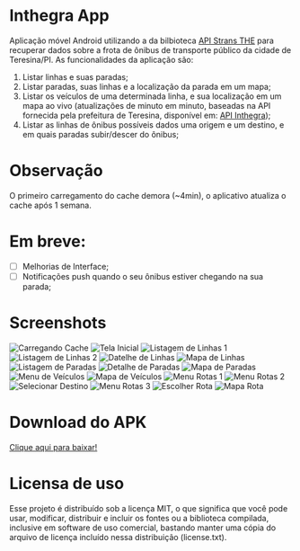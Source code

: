 # Inthegra App
Aplicação móvel Android utilizando a  da bilbioteca [API Strans THE](https://github.com/tOOlmaker-equalsp/apiStransTHE) para recuperar dados sobre a frota de ônibus de transporte público da cidade de Teresina/PI. As funcionalidades da aplicação são:

1. Listar linhas e suas paradas;
2. Listar paradas, suas linhas e a localização da parada em um mapa;
3. Listar os veículos de uma determinada linha, e sua localização em um mapa ao vivo (atualizações de minuto em minuto, baseadas na API fornecida pela prefeitura de Teresina, disponível em: [API Inthegra](https://inthegra.strans.teresina.pi.gov.br));
4. Listar as linhas de ônibus possíveis dados uma origem e um destino, e em quais paradas subir/descer do ônibus;

# Observação
O primeiro carregamento do cache demora (~4min), o aplicativo atualiza o cache após 1 semana.

# Em breve:
- [ ] Melhorias de Interface;
- [ ] Notificações push quando o seu ônibus estiver chegando na sua parada;

# Screenshots
 ![Carregando Cache](https://raw.githubusercontent.com/hcordeiro/ExemploInthegraAPI/master/screenshots/01Loading.png)
 ![Tela Inicial](https://raw.githubusercontent.com/hcordeiro/ExemploInthegraAPI/master/screenshots/02Main.png)
 ![Listagem de Linhas 1](https://raw.githubusercontent.com/hcordeiro/ExemploInthegraAPI/master/screenshots/03ListLinhas1.png)
 ![Listagem de Linhas 2](https://raw.githubusercontent.com/hcordeiro/ExemploInthegraAPI/master/screenshots/04ListLinhas2.png)
 ![Datelhe de Linhas](https://raw.githubusercontent.com/hcordeiro/ExemploInthegraAPI/master/screenshots/05DetailLinha.png)
 ![Mapa de Linhas](https://raw.githubusercontent.com/hcordeiro/ExemploInthegraAPI/master/screenshots/06MapLinha.png)
 ![Listagem de Paradas](https://raw.githubusercontent.com/hcordeiro/ExemploInthegraAPI/master/screenshots/07ListParadas.png)
 ![Detalhe de Paradas](https://raw.githubusercontent.com/hcordeiro/ExemploInthegraAPI/master/screenshots/08DetailParada.png)
 ![Mapa de Paradas](https://raw.githubusercontent.com/hcordeiro/ExemploInthegraAPI/master/screenshots/09MapParada.png)
 ![Menu de Veículos](https://raw.githubusercontent.com/hcordeiro/ExemploInthegraAPI/master/screenshots/10MenuVeiculos.png)
 ![Mapa de Veículos](https://raw.githubusercontent.com/hcordeiro/ExemploInthegraAPI/master/screenshots/11MapVeiculos.png)
 ![Menu Rotas 1](https://raw.githubusercontent.com/hcordeiro/ExemploInthegraAPI/master/screenshots/12MenuRotas1.png)
 ![Menu Rotas 2](https://raw.githubusercontent.com/hcordeiro/ExemploInthegraAPI/master/screenshots/13MenuRotas2.png)
 ![Selecionar Destino](https://raw.githubusercontent.com/hcordeiro/ExemploInthegraAPI/master/screenshots/14SelecionarDestino.png)
 ![Menu Rotas 3](https://raw.githubusercontent.com/hcordeiro/ExemploInthegraAPI/master/screenshots/15MenuRotas3.png)
 ![Escolher Rota](https://raw.githubusercontent.com/hcordeiro/ExemploInthegraAPI/master/screenshots/16Escolherrota.png)
 ![Mapa Rota](https://raw.githubusercontent.com/hcordeiro/ExemploInthegraAPI/master/screenshots/17MapaRota.png)
 
 
# Download do APK
[Clique aqui para baixar!](https://drive.google.com/open?id=0Bz_yrXrPv1-Mb3VGWk9DaTdicWc)

# Licensa de uso
Esse projeto é distribuído sob a licença MIT, o que significa que você pode usar, modificar, distribuir e incluir os fontes ou a biblioteca compilada, inclusive em software de uso comercial, bastando manter uma cópia do arquivo de licença incluído nessa distribuição (license.txt).

